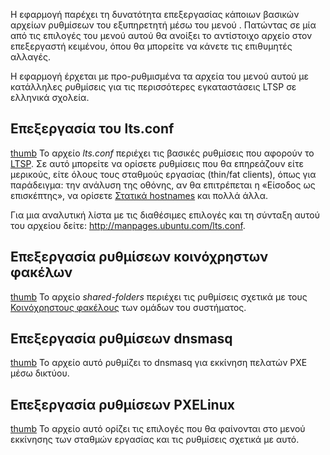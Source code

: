 Η εφαρμογή  παρέχει τη δυνατότητα επεξεργασίας κάποιων βασικών αρχείων
ρυθμίσεων του εξυπηρετητή μέσω του μενού . Πατώντας σε μία από τις
επιλογές του μενού αυτού θα ανοίξει το αντίστοιχο αρχείο στον
επεξεργαστή κειμένου, όπου θα μπορείτε να κάνετε τις επιθυμητές
αλλαγές.

Η εφαρμογή έρχεται με προ-ρυθμισμένα τα αρχεία του μενού αυτού με
κατάλληλες ρυθμίσεις για τις περισσότερες εγκαταστάσεις LTSP σε
ελληνικά σχολεία.

## Επεξεργασία του lts.conf

[thumb](Αρχείο:Schscripts_ltsconf.png‎) Το αρχείο *lts.conf*
περιέχει τις βασικές ρυθμίσεις που αφορούν το
[LTSP](LTSP). Σε αυτό μπορείτε να ορίσετε ρυθμίσεις που
θα επηρεάζουν είτε μερικούς, είτε όλους τους σταθμούς εργασίας (thin/fat
clients), όπως για παράδειγμα: την ανάλυση της οθόνης, αν θα επιτρέπεται
η «Είσοδος ως επισκέπτης», να ορίσετε [Στατικά
hostnames](LTSP/Προχωρημένα/Στατικά_hostnames) και
πολλά άλλα.

Για μια αναλυτική λίστα με τις διαθέσιμες επιλογές και τη σύνταξη αυτού
του αρχείου δείτε: <http://manpages.ubuntu.com/lts.conf>.

## Επεξεργασία ρυθμίσεων κοινόχρηστων φακέλων

[thumb](Αρχείο:Schscripts_sharedfolders.png‎) Το αρχείο
*shared-folders* περιέχει τις ρυθμίσεις σχετικά με τους [Κοινόχρηστους
φακέλους](sch-scripts/Κοινόχρηστοι_φάκελοι) των
ομάδων του συστήματος.





## Επεξεργασία ρυθμίσεων dnsmasq

[thumb](Αρχείο:Schscripts_dnsmasq.png‎) Το αρχείο αυτό
ρυθμίζει το dnsmasq για εκκίνηση πελατών PXE μέσω δικτύου.





## Επεξεργασία ρυθμίσεων PXELinux

[thumb](Αρχείο:Schscripts_pxelinux.png‎) Το αρχείο αυτό
ορίζει τις επιλογές που θα φαίνονται στο μενού εκκίνησης των
σταθμών εργασίας και τις ρυθμίσεις σχετικά με αυτό.